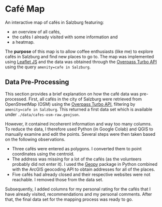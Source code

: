 # Café Map
An interactive map of cafés in Salzburg featuring:
- an overview of all cafés,
- the cafés I already visited with some information and
- a heatmap.

The **purpose** of this map is to allow coffee enthusiasts (like me) to explore cafés in Salzburg and find new places to go to. The map was implemented using [Leaflet JS](https://leafletjs.com/) and the data was obtained through the [Overpass Turbo API](https://overpass-turbo.eu/) using the query `amenity=cafe in Salzburg`.

## Data Pre-Processing
This section provides a brief explanation on how the café data was pre-processed. First, all cafés in the city of Salzburg were retrieved from OpenStreetMap (OSM) using the [Overpass Turbo API](https://overpass-turbo.eu/), filtering by `amenity=cafe in Salzburg`. This returned a first data set which is available under `./data/cafes-osm-raw.geojson`.

However, it contained incoherent information and way too many columns. To reduce the data, I therefore used Python (in Google Colab) and QGIS to manually examine and edit the points. Several steps were then taken based on the following observations.

- Three cafés were entered as polygons. I converted them to point coordinates using the centroid.
- The address was missing for a lot of the cafés (as the volunteers probably did not enter it). I used the [Geopy](https://geopy.readthedocs.io/en/stable/#arcgis) package in Python combined with the ArcGIS geocoding API to obtain addresses for all of the places.
- Five cafés had already closed and their respective websites were not reachable. I removed those from the data set.

Subsequently, I added columns for my personal rating for the cafés that I have already visited, recommendations and my personal comments. After that, the final data set for the mapping process was ready to go.